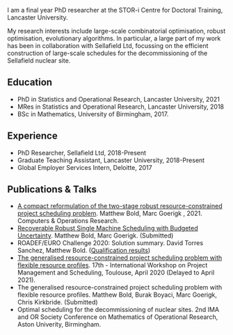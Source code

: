 I am a final year PhD researcher at the STOR-i Centre for Doctoral Training, Lancaster University.

My research interests include large-scale combinatorial optimisation, robust optimisation, evolutionary algorithms. In particular, a large part of my work has been in collaboration with Sellafield Ltd, focussing on the efficient construction of large-scale schedules for the decommissioning of the Sellafield nuclear site. 

## Education
- PhD in Statistics and Operational Research, Lancaster University, 2021
- MRes in Statistics and Operational Research, Lancaster University, 2018
- BSc in Mathematics, University of Birmingham, 2017.

## Experience
- PhD Researcher, Sellafield Ltd, 2018-Present
- Graduate Teaching Assistant, Lancaster University, 2018-Present
- Global Employer Services Intern, Deloitte, 2017

## Publications & Talks
- [A compact reformulation of the two-stage robust resource-constrained project scheduling problem](https://www.sciencedirect.com/science/article/pii/S0305054821000241). Matthew Bold, Marc Goerigk , 2021. Computers & Operations Research.
- [Recoverable Robust Single Machine Scheduling with Budgeted Uncertainty](https://arxiv.org/abs/2011.06284). Matthew Bold, Marc Goerigk. (Submitted)
- ROADEF/EURO Challenge 2020: Solution summary. David Torres Sanchez, Matthew Bold. ([Qualification results](https://www.roadef.org/challenge/2020/en/qualifresult.php))
- [The generalised resource-constrained project scheduling problem with flexible resource profiles](https://pms2020.sciencesconf.org/resource/page/id/13). 17th - International Workshop on Project Management and Scheduling, Toulouse, April 2020 (Delayed to April 2021).
- The generalised resource-constrained project scheduling problem with flexible resource profiles. Matthew Bold, Burak Boyaci, Marc Goerigk, Chris Kirkbride. (Submitted)
- Optimal scheduling for the decommissioning of nuclear sites. 2nd IMA and OR Society Conference on Mathematics of Operational Research, Aston Univerity, Birmingham.
